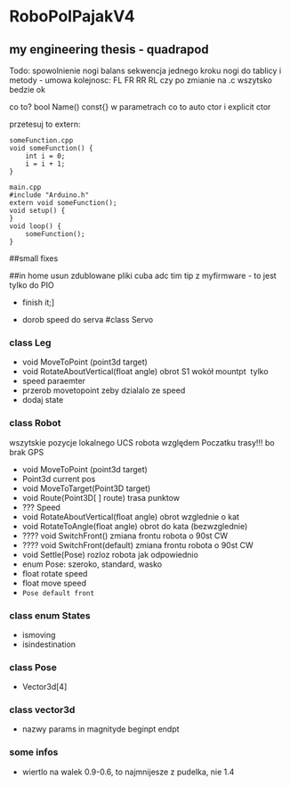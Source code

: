 # RoboPolPajakV4
## my engineering thesis - quadrapod

Todo:
spowolnienie nogi
balans
sekwencja jednego kroku
nogi do tablicy i metody - umowa kolejnosc: FL FR RR RL
czy po zmianie na .c wszytsko bedzie ok

co to? bool Name() const{}  w parametrach
co to auto ctor i explicit ctor


przetesuj to extern:
```
someFunction.cpp
void someFunction() {
	int i = 0;
	i = i + 1;
}
``` 
```
main.cpp
#include "Arduino.h"
extern void someFunction();
void setup() {
}
void loop() {
	someFunction();
}
```

##small fixes


##in home
usun zdublowane pliki cuba adc tim tip z myfirmware - to jest tylko do PIO





* finish it;]

* dorob speed do serva 
#class Servo


### class Leg
* void	MoveToPoint (point3d target)		
* void	RotateAboutVertical(float angle)		obrot S1 wokół mountpt  tylko
* speed paraemter
* przerob movetopoint zeby dzialalo ze speed
* dodaj state

### class Robot
wszytskie pozycje lokalnego UCS robota względem Poczatku trasy!!! bo brak GPS
* void	MoveToPoint (point3d target)
* Point3d	current pos		
* void	MoveToTarget(Point3D target)		
* void	Route(Point3D[ ] route)		trasa punktow
* ??? Speed 
* void	RotateAboutVertical(float angle)		obrot wzglednie o kat
* void	RotateToAngle(float angle)		obrot do kata (bezwzglednie)
* ???? void	SwitchFront()		zmiana frontu robota o 90st CW
* ???? void	SwitchFront(default)		zmiana frontu robota o 90st CW
* void	Settle(Pose)		rozloz robota jak odpowiednio
* enum	Pose: szeroko, standard, wasko		
* float	rotate speed		
* float	move speed		
*	`Pose default front		`

### class enum States
* ismoving
* isindestination

### class Pose
* Vector3d[4]

### class vector3d
* nazwy params in magnityde beginpt endpt

### some infos
* wiertlo na walek 0.9-0.6, to najmnijesze z pudelka, nie 1.4

